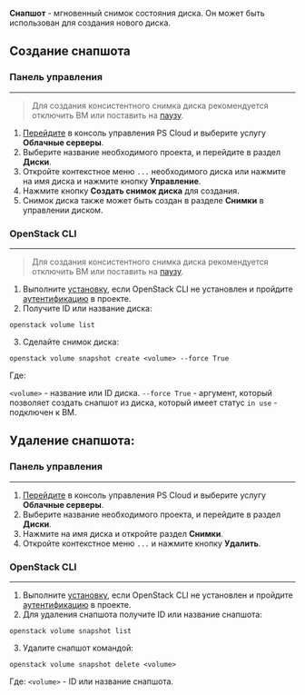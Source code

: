 **Снапшот** - мгновенный снимок состояния диска.  Он может быть использован для создания нового диска. 

## Создание снапшота

### Панель управления
---
>Для создания консистентного снимка диска рекомендуется отключить ВМ или поставить на [паузу](empty).

1. [Перейдите](https://console.ps.kz/) в консоль управления PS Cloud и выберите услугу **Облачные серверы**.
2. Выберите название необходимого проекта, и перейдите в раздел **Диски**.
3. Откройте контекстное меню `...` необходимого диска или нажмите на имя диска и нажмите кнопку **Управление**.
4. Нажмите кнопку **Создать снимок диска** для создания.
5. Снимок диска также может быть создан в разделе **Снимки** в управлении диском.

### OpenStack CLI
---
>Для создания консистентного снимка диска рекомендуется отключить ВМ или поставить на [паузу](empty).

1. Выполните [установку](ps.kz), если OpenStack CLI не установлен и пройдите [аутентификацию](empty) в проекте.
2. Получите  ID или название диска:

```
openstack volume list
```

3. Сделайте снимок диска:

```
openstack volume snapshot create <volume> --force True
```

Где:

`<volume>` - название или ID диска.
`--force True` - аргумент, который позволяет создать снапшот из диска, который имеет статус `in use` - подключен к ВМ. 

## Удаление снапшота:
### Панель управления
---
1. [Перейдите](https://console.ps.kz/) в консоль управления PS Cloud и выберите услугу **Облачные серверы**.
2. Выберите название необходимого проекта, и перейдите в раздел **Диски**.
3. Нажмите на имя диска и откройте раздел **Снимки**.
4. Откройте контекстное меню `...` и нажмите кнопку **Удалить**.

### OpenStack CLI
---
1. Выполните [установку](ps.kz), если OpenStack CLI не установлен и пройдите [аутентификацию](empty) в проекте.
2. Для удаления снапшота получите ID или название снапшота:

```
openstack volume snapshot list
```

3. Удалите снапшот командой:

```
openstack volume snapshot delete <volume> 
```

Где:
`<volume>` - ID или название снапшота.